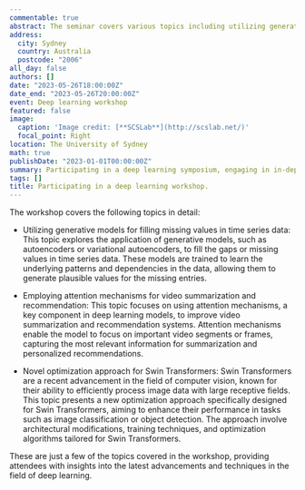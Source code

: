 ```yaml
---
commentable: true
abstract: The seminar covers various topics including utilizing generative models for filling missing values in time series data, employing attention mechanisms for video summarization and recommendation, and a novel optimization approach for Swin Transformers, among others.
address:
  city: Sydney
  country: Australia
  postcode: "2006"
all_day: false
authors: []
date: "2023-05-26T18:00:00Z"
date_end: "2023-05-26T20:00:00Z"
event: Deep learning workshop
featured: false
image:
  caption: 'Image credit: [**SCSLab**](http://scslab.net/)'
  focal_point: Right
location: The University of Sydney
math: true
publishDate: "2023-01-01T00:00:00Z"
summary: Participating in a deep learning symposium, engaging in in-depth discussions with fellow students interested in deep learning, exploring cutting-edge deep learning techniques, and taking a group photo with the deep learning project mentor, [**Prof. Chang Xu**](http://changxu.xyz/).
tags: []
title: Participating in a deep learning workshop.
---
```

The workshop covers the following topics in detail:

- Utilizing generative models for filling missing values in time series data: This topic explores the application of generative models, such as autoencoders or variational autoencoders, to fill the gaps or missing values in time series data. These models are trained to learn the underlying patterns and dependencies in the data, allowing them to generate plausible values for the missing entries.

- Employing attention mechanisms for video summarization and recommendation: This topic focuses on using attention mechanisms, a key component in deep learning models, to improve video summarization and recommendation systems. Attention mechanisms enable the model to focus on important video segments or frames, capturing the most relevant information for summarization and personalized recommendations.

- Novel optimization approach for Swin Transformers: Swin Transformers are a recent advancement in the field of computer vision, known for their ability to efficiently process image data with large receptive fields. This topic presents a new optimization approach specifically designed for Swin Transformers, aiming to enhance their performance in tasks such as image classification or object detection. The approach involve architectural modifications, training techniques, and optimization algorithms tailored for Swin Transformers.

These are just a few of the topics covered in the workshop, providing attendees with insights into the latest advancements and techniques in the field of deep learning.
